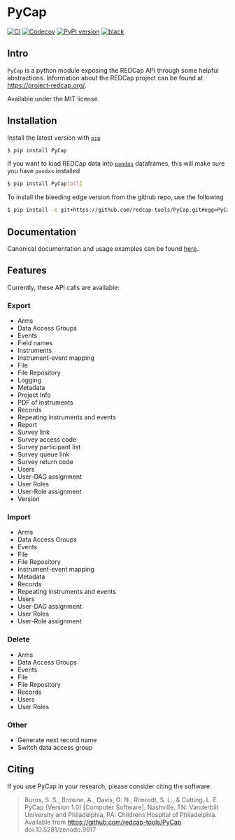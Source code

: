 # PyCap

[![CI](https://github.com/redcap-tools/PyCap/actions/workflows/ci.yml/badge.svg)](https://github.com/redcap-tools/PyCap/actions/workflows/ci.yml)
[![Codecov](https://codecov.io/gh/redcap-tools/PyCap/branch/master/graph/badge.svg?token=IRgcPzANxU)](https://codecov.io/gh/redcap-tools/PyCap)
[![PyPI version](https://badge.fury.io/py/pycap.svg)](https://badge.fury.io/py/pycap)
[![black](https://img.shields.io/badge/code%20style-black-black)](https://pypi.org/project/black/)

## Intro

`PyCap` is a python module exposing the REDCap API through some helpful abstractions. Information about the REDCap project can be found at https://project-redcap.org/.

Available under the MIT license.

## Installation

Install the latest version with [`pip`](https://pypi.python.org/pypi/pip)

```sh
$ pip install PyCap
```

If you want to load REDCap data into [`pandas`](https://pandas.pydata.org/) dataframes, this will make sure you have `pandas` installed

```sh
$ pip install PyCap[all]
```

To install the bleeding edge version from the github repo, use the following

```sh
$ pip install -e git+https://github.com/redcap-tools/PyCap.git#egg=PyCap
```

## Documentation

Canonical documentation and usage examples can be found [here](https://redcap-tools.github.io/PyCap/).

## Features

Currently, these API calls are available:

### Export

* Arms
* Data Access Groups
* Events
* Field names
* Instruments
* Instrument-event mapping
* File
* File Repository
* Logging
* Metadata
* Project Info
* PDF of instruments
* Records
* Repeating instruments and events
* Report
* Survey link
* Survey access code
* Survey participant list
* Survey queue link
* Survey return code
* Users
* User-DAG assignment
* User Roles
* User-Role assignment
* Version

### Import

* Arms
* Data Access Groups
* Events
* File
* File Repository
* Instrument-event mapping
* Metadata
* Records
* Repeating instruments and events
* Users
* User-DAG assignment
* User Roles
* User-Role assignment

### Delete

* Arms
* Data Access Groups
* Events
* File
* File Repository
* Records
* Users
* User Roles

### Other

* Generate next record name
* Switch data access group

## Citing

If you use PyCap in your research, please consider citing the software:

>    Burns, S. S., Browne, A., Davis, G. N., Rimrodt, S. L., & Cutting, L. E. PyCap (Version 1.0) [Computer Software].
>    Nashville, TN: Vanderbilt University and Philadelphia, PA: Childrens Hospital of Philadelphia.
>    Available from https://github.com/redcap-tools/PyCap. doi:10.5281/zenodo.9917
